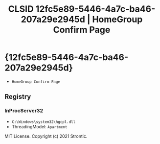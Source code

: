 ﻿---
title: "CLSID 12fc5e89-5446-4a7c-ba46-207a29e2945d | HomeGroup Confirm Page"
excerpt: What is COM-Object CLSID 12fc5e89-5446-4a7c-ba46-207a29e2945d?
---

# {12fc5e89-5446-4a7c-ba46-207a29e2945d}

* `HomeGroup Confirm Page`

## Registry


### InProcServer32

* `C:\Windows\system32\hgcpl.dll`
* ThreadingModel: `Apartment`

MIT License. Copyright (c) 2021 Strontic.


